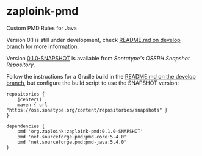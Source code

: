 # zaploink-pmd
Custom PMD Rules for Java

Version 0.1 is still under development, check [README.md on develop branch](https://github.com/zaploink/pmd/blob/develop/README.md) for more information.

Version [0.1.0-SNAPSHOT](https://oss.sonatype.org/content/repositories/snapshots/org/zaploink/zaploink-pmd/0.1.0-SNAPSHOT/) is available from *Sontatype's OSSRH Snapshot Repository*. 

Follow the instructions for a Gradle build in the [README.md on the develop branch](https://github.com/zaploink/pmd/blob/develop/README.md), but configure the build script to use the SNAPSHOT version:

```
repositories {
    jcenter()
    maven { url "https://oss.sonatype.org/content/repositories/snapshots" }
}

dependencies {
	pmd 'org.zaploink:zaploink-pmd:0.1.0-SNAPSHOT'
	pmd 'net.sourceforge.pmd:pmd-core:5.4.0'
	pmd 'net.sourceforge.pmd:pmd-java:5.4.0'
}
```
